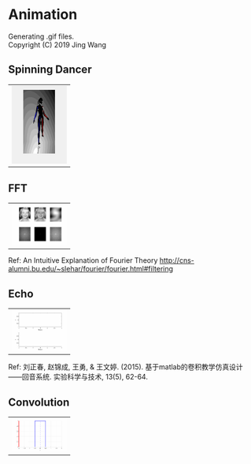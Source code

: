 # Animation
Generating .gif files.  
Copyright (C) 2019 Jing Wang

## Spinning Dancer
<table style="width:25%"; table-layout:fixed;>
  <tr>
    <td><img width="450px" src="Dancer_GIF.gif"></td>
  </tr>
</table>

## FFT
<table style="width:25%"; table-layout:fixed;>
  <tr>
    <td><img width="450px" src="FFT_GIF.gif"></td>
  </tr>
</table>

Ref: An Intuitive Explanation of Fourier Theory http://cns-alumni.bu.edu/~slehar/fourier/fourier.html#filtering 

## Echo
<table style="width:25%"; table-layout:fixed;>
  <tr>
    <td><img width="450px" src="Echo_GIF.gif"></td>
  </tr>
</table>

Ref: 刘正春, 赵锦成, 王勇, & 王文婷. (2015). 基于matlab的卷积教学仿真设计——回音系统. 实验科学与技术, 13(5), 62-64.

## Convolution
<table style="width:25%"; table-layout:fixed;>
  <tr>
    <td><img width="450px" src="Convolution_GIF.gif"></td>
  </tr>
</table>
